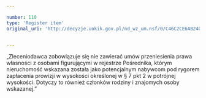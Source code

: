 ```yaml
---

number: 110
type: 'Register item'
original_uri: 'http://decyzje.uokik.gov.pl/nd_wz_um.nsf/0/C46C2CE6AB240479C12572DD0032941A?OpenDocument'


---
```


„Zleceniodawca zobowiązuje się nie zawierać umów przeniesienia prawa własności z osobami figurującymi w rejestrze Pośrednika, którym nieruchomość wskazana została jako potencjalnym nabywcom pod rygorem zapłacenia prowizji w wysokości określonej w § 7 pkt 2 w potrójnej wysokości. Dotyczy to również członków rodziny i znajomych osoby wskazanej.”
